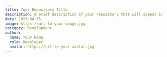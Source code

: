 ```yaml
---
title: Your Repository Title
description: A brief description of your repository that will appear in the blog card.
date: 2023-04-15
image: https://url-to-your-image.jpg
category: Development
author:
  name: Your Name
  role: Developer
  avatar: https://url-to-your-avatar.jpg
---
```

